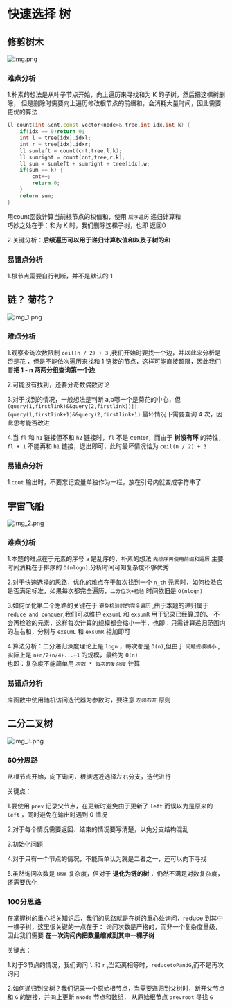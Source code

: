 # 快速选择 树
## 修剪树木
![img.png](img.png)
### 难点分析
1.朴素的想法是从叶子节点开始，向上遍历来寻找和为 K 的子树，然后把这棵树删除，
但是删除时需要向上遍历修改根节点的前缀和，会消耗大量时间，因此需要更优的算法
```c++
ll count(int &cnt,const vector<node>& tree,int idx,int k) {
    if(idx == 0)return 0;
    int l = tree[idx].idxl;
    int r = tree[idx].idxr;
    ll sumleft = count(cnt,tree,l,k);
    ll sumright = count(cnt,tree,r,k);
    ll sum = sumleft + sumright + tree[idx].w;
    if(sum == k) {
        cnt++;
        return 0;
    }
    return sum;
}
```
用count函数计算当前根节点的权值和，使用 `后序遍历` 递归计算和  
巧妙之处在于：和为 K 时，我们删除这棵子树，也即 返回0

2.关键分析：**后续遍历可以用于递归计算权值和以及子树的和**
### 易错点分析
1.根节点需要自行判断，并不是默认的 1
## 链？ 菊花？
![img_1.png](img_1.png)
### 难点分析
1.观察查询次数限制 `ceil(n / 2) + 3` ,我们开始时要找一个边，并以此来分析是否是花
，但是不能依次遍历来找和 1 链接的节点，这样可能直接超限，因此我们要**把 1 - n 两两分组查询第一个边**

2.可能没有找到，还要分奇数偶数讨论

3.对于找到的情况，一般想法是判断 a,b哪一个是菊花的中心，但
`(query(1,firstlink)&&query(2,firstlink))||(query(1,firstlink+1)&&query(2,firstlink+1)`
最坏情况下需要查询 4 次，因此思考能否改进

4.当 `fl` 和 `h1` 链接但不和 `h2` 链接时，`fl` 不是 center，而由于 **树没有环** 的特性，
`fl + 1` 不能再和 `h1` 链接，退出即可，此时最坏情况恰为 `ceil(n / 2) + 3`
### 易错点分析
1.`cout` 输出时，不要忘记变量单独作为一栏，放在引号内就变成字符串了

## 宇宙飞船
![img_2.png](img_2.png)
### 难点分析
1.本题的难点在于元素的序号 `a` 是乱序的，朴素的想法 `先排序再使用前缀和遍历` 主要时间消耗在于排序的 `O(nlogn)`,分析时间可知复杂度不够优秀

2.对于快速选择的思路，优化的难点在于每次找到一个 `n_th` 元素时，如何检验它是否满足标准，如果每次都完全遍历，`二分位次+检验` 时间依旧是 `O(nlogn)`

3.如何优化第二个思路的关键在于 `避免检验时的完全遍历` ,由于本题的递归属于 `reduce and conquer`,我们可以维护 `exsumL` 和 `exsumR` 用于记录已经算过的、
不会再检验的元素，这样每次计算的规模都会缩小一半，也即：只需计算递归范围内的左右和，分别与 `exsumL` 和 `exsumR` 相加即可

4.算法分析：二分递归深度理论上是 `logn` ，每次都是 `O(n)`,但由于 `问题规模减小` ,实际上是 `n+n/2+n/4+...+1` 的规模，最终为 `O(n)`  
也即：复杂度不能简单用 `次数 * 每次的复杂度` 计算
### 易错点分析
库函数中使用随机访问迭代器为参数时，要注意 `左闭右开` 原则
## 二分二叉树
![img_3.png](img_3.png)
### 60分思路
从根节点开始，向下询问，根据远近选择左右分支，迭代进行

关键点：

1.要使用 `prev` 记录父节点，在更新时避免由于更新了 `left` 而误以为是原来的 `left` ，同时避免在输出时遇到 0 情况

2.对于每个情况需要返回、结束的情况要写清楚，以免分支结构混乱

3.初始化问题

4.对于只有一个节点的情况，不能简单认为就是二者之一，还可以向下寻找

5.虽然询问次数是 `树高` 复杂度，但对于 **退化为链的树** ，仍然不满足对数复杂度，还需要优化
### 100分思路
在掌握树的重心相关知识后，我们的思路就是在树的重心处询问，reduce 到其中一棵子树，这里很关键的一点在于：
询问次数是严格的，而非一个复杂度量级，因此我们需要 **在一次询问内把数量缩减到其中一棵子树**

关键点：

1.对于3节点的情况，我们询问 `l` 和 `r` ,当距离相等时，`reducetoPandG`,而不是再次询问

2.如何递归到父树？我们记录一个原始根节点，当需要递归到父树时，断开父节点和 `G` 的链接，并向上更新 `nNode` 节点和数组，
从原始根节点 `prevroot` 寻找 `G`